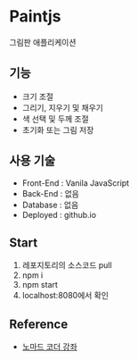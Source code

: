 # Paintjs
그림판 애플리케이션

## 기능
- 크기 조절 
- 그리기, 지우기 및 채우기
- 색 선택 및 두께 조절
- 초기화 또는 그림 저장

## 사용 기술
- Front-End : Vanila JavaScript
- Back-End : 없음
- Database : 없음
- Deployed : github.io

## Start
1. 레포지토리의 소스코드 pull
2. npm i
4. npm start
5. localhost:8080에서 확인

## Reference
- [노마드 코더 강좌](https://nomadcoders.co/javascript-for-beginners-2)
